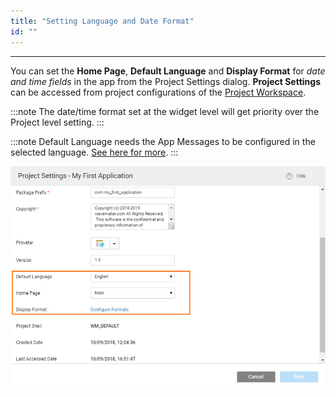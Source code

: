 ```yaml
---
title: "Setting Language and Date Format"
id: ""
---
```

---

You can set the **Home Page**, **Default Language** and **Display Format** for _date and time fields_ in the app from the Project Settings dialog. **Project Settings** can be accessed from project configurations of the [Project Workspace](/learn/app-development/wavemaker-overview/product-walkthrough/#project-workspace).

:::note
The date/time format set at the widget level will get priority over the Project level setting. 
:::

:::note
Default Language needs the App Messages to be configured in the selected language. [See here for more](/learn/app-development/widgets/form-widgets/select-locale-usage/).
:::

[![](/learn/assets/Project_Settings2-1.png)](/learn/assets/Project_Settings2-1.png)

